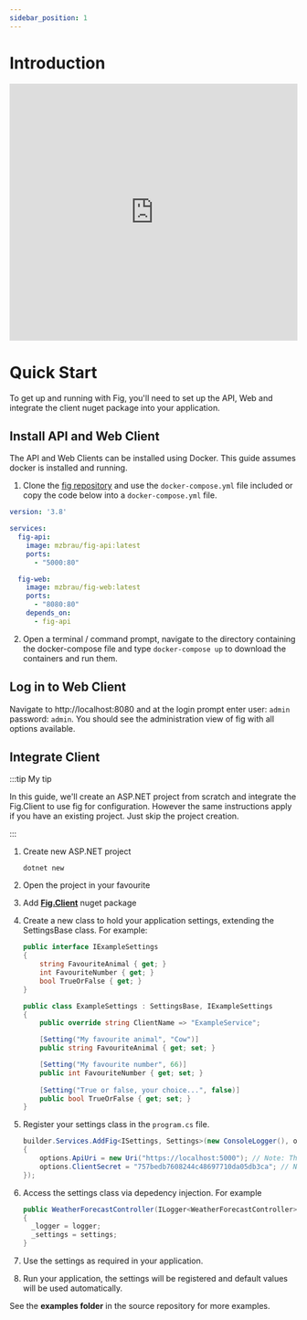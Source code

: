 ```yaml
---
sidebar_position: 1
---
```


# Introduction

<iframe width="100%" height="450" src="https://www.youtube.com/embed/H_gFueEYpYs" title="Introduction to Fig" frameborder="0" allow="accelerometer; autoplay; clipboard-write; encrypted-media; gyroscope; picture-in-picture; web-share" allowfullscreen></iframe>

# Quick Start

To get up and running with Fig, you'll need to set up the API, Web and integrate the client nuget package into your application.

## Install API and Web Client

The API and Web Clients can be installed using Docker. This guide assumes docker is installed and running.

1. Clone the [fig repository](https://github.com/mzbrau/fig) and use the `docker-compose.yml` file included or copy the code below into a `docker-compose.yml` file.

```yaml
version: '3.8'

services:
  fig-api:
    image: mzbrau/fig-api:latest
    ports:
      - "5000:80"

  fig-web:
    image: mzbrau/fig-web:latest
    ports:
      - "8080:80"
    depends_on:
      - fig-api
```

2. Open a terminal / command prompt, navigate to the directory containing the docker-compose file and type `docker-compose up` to download the containers and run them.

## Log in to Web Client

Navigate to http://localhost:8080 and at the login prompt enter user: `admin` password: `admin`. You should see the administration view of fig with all options available.



## Integrate Client

:::tip My tip

In this guide, we'll create an ASP.NET project from scratch and integrate the Fig.Client to use fig for configuration. However the same instructions apply if you have an existing project. Just skip the project creation.

:::

1. Create new ASP.NET project

   ```
   dotnet new 
   ```

2. Open the project in your favourite

3. Add **[Fig.Client](https://www.nuget.org/packages/Fig.Client)** nuget package

4. Create a new class to hold your application settings, extending the SettingsBase class. For example:

   ```csharp
   public interface IExampleSettings
   {
       string FavouriteAnimal { get; }
       int FavouriteNumber { get; }
       bool TrueOrFalse { get; }
   }
   
   public class ExampleSettings : SettingsBase, IExampleSettings
   {
       public override string ClientName => "ExampleService";
   
       [Setting("My favourite animal", "Cow")]
       public string FavouriteAnimal { get; set; }
   
       [Setting("My favourite number", 66)]
       public int FavouriteNumber { get; set; }
       
       [Setting("True or false, your choice...", false)]
       public bool TrueOrFalse { get; set; }
   }
   ```

5. Register your settings class in the `program.cs` file.

   ```csharp
   builder.Services.AddFig<ISettings, Settings>(new ConsoleLogger(), options =>
   {
       options.ApiUri = new Uri("https://localhost:5000"); // Note: This should match the api address and is better stored in the appSettings or as an environment variable.
       options.ClientSecret = "757bedb7608244c48697710da05db3ca"; // Note: This should be a unique guid and defined elsewhere
   });
   ```

6. Access the settings class via depedency injection. For example

   ```csharp
   public WeatherForecastController(ILogger<WeatherForecastController> logger, IExampleSettings settings)
   {
     _logger = logger;
     _settings = settings;
   }
   ```

7. Use the settings as required in your application.

8. Run your application, the settings will be registered and default values will be used automatically.



See the **examples folder** in the source repository for more examples.

